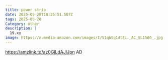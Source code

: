 ```yaml
---
title: power strip
date: 2025-09-28T10:25:51.507Z
tags: 2025-09-28
Category: other
description: |
  19.xx
image: https://m.media-amazon.com/images/I/51qbSq14tZL._AC_SL1500_.jpg
---
```

https://amzlink.to/az0GlLdAJIJpn
AD
